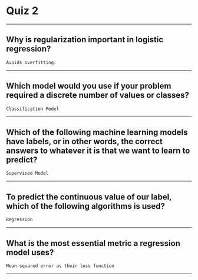 # Quiz 2

---

## Why is regularization important in logistic regression?

`Avoids overfitting.`

---

## Which model would you use if your problem required a discrete number of values or classes?

`Classification Model`

---

## Which of the following machine learning models have labels, or in other words, the correct answers to whatever it is that we want to learn to predict?

`Supervised Model`

---

## To predict the continuous value of our label, which of the following algorithms is used?

`Regression`

---

## What is the most essential metric a regression model uses?

`Mean squared error as their loss function`

---
